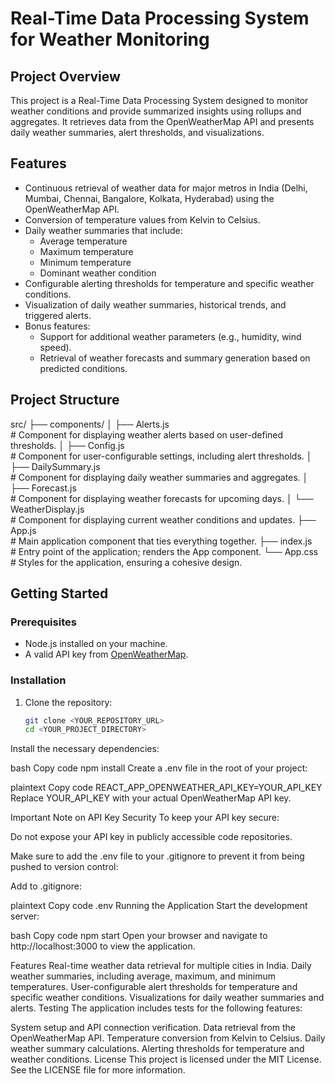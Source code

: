 # Real-Time Data Processing System for Weather Monitoring

## Project Overview

This project is a Real-Time Data Processing System designed to monitor weather conditions and provide summarized insights using rollups and aggregates. It retrieves data from the OpenWeatherMap API and presents daily weather summaries, alert thresholds, and visualizations.

## Features

- Continuous retrieval of weather data for major metros in India (Delhi, Mumbai, Chennai, Bangalore, Kolkata, Hyderabad) using the OpenWeatherMap API.
- Conversion of temperature values from Kelvin to Celsius.
- Daily weather summaries that include:
  - Average temperature
  - Maximum temperature
  - Minimum temperature
  - Dominant weather condition
- Configurable alerting thresholds for temperature and specific weather conditions.
- Visualization of daily weather summaries, historical trends, and triggered alerts.
- Bonus features:
  - Support for additional weather parameters (e.g., humidity, wind speed).
  - Retrieval of weather forecasts and summary generation based on predicted conditions.

## Project Structure

src/
├── components/
│   ├── Alerts.js           
                         # Component for displaying weather alerts based on user-defined thresholds.
│   ├── Config.js           
                         # Component for user-configurable settings, including alert thresholds.
│   ├── DailySummary.js      
                         # Component for displaying daily weather summaries and aggregates.
│   ├── Forecast.js          
                         # Component for displaying weather forecasts for upcoming days.
│   └── WeatherDisplay.js    
                         # Component for displaying current weather conditions and updates.
├── App.js                   
                         # Main application component that ties everything together.
├── index.js                
                         # Entry point of the application; renders the App component.
└── App.css                  
                         # Styles for the application, ensuring a cohesive design.




## Getting Started

### Prerequisites

- Node.js installed on your machine.
- A valid API key from [OpenWeatherMap](https://openweathermap.org/).

### Installation

1. Clone the repository:

   ```bash
   git clone <YOUR_REPOSITORY_URL>
   cd <YOUR_PROJECT_DIRECTORY>
Install the necessary dependencies:

bash
Copy code
npm install
Create a .env file in the root of your project:

plaintext
Copy code
REACT_APP_OPENWEATHER_API_KEY=YOUR_API_KEY
Replace YOUR_API_KEY with your actual OpenWeatherMap API key.

Important Note on API Key Security
To keep your API key secure:

Do not expose your API key in publicly accessible code repositories.

Make sure to add the .env file to your .gitignore to prevent it from being pushed to version control:

Add to .gitignore:

plaintext
Copy code
.env
Running the Application
Start the development server:

bash
Copy code
npm start
Open your browser and navigate to http://localhost:3000 to view the application.

Features
Real-time weather data retrieval for multiple cities in India.
Daily weather summaries, including average, maximum, and minimum temperatures.
User-configurable alert thresholds for temperature and specific weather conditions.
Visualizations for daily weather summaries and alerts.
Testing
The application includes tests for the following features:

System setup and API connection verification.
Data retrieval from the OpenWeatherMap API.
Temperature conversion from Kelvin to Celsius.
Daily weather summary calculations.
Alerting thresholds for temperature and weather conditions.
License
This project is licensed under the MIT License. See the LICENSE file for more information.










